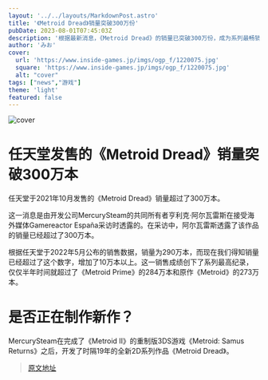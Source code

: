```yaml
---
layout: '../../layouts/MarkdownPost.astro'
title: '《Metroid Dread》销量突破300万份'
pubDate: 2023-08-01T07:45:03Z
description: '根据最新消息，《Metroid Dread》的销量已突破300万份，成为系列最畅销的作品。不过，关于新作的消息暂时没有透露。'
author: 'みお'
cover:
  url: 'https://www.inside-games.jp/imgs/ogp_f/1220075.jpg'
  square: 'https://www.inside-games.jp/imgs/ogp_f/1220075.jpg'
  alt: "cover"
tags: ["news","游戏"]
theme: 'light'
featured: false
---
```


![cover](https://www.inside-games.jp/imgs/ogp_f/1220075.jpg)

# 任天堂发售的《Metroid Dread》销量突破300万本

任天堂于2021年10月发售的《Metroid Dread》销量超过了300万本。

这一消息是由开发公司MercurySteam的共同所有者亨利克·阿尔瓦雷斯在接受海外媒体Gamereactor España采访时透露的。在采访中，阿尔瓦雷斯透露了该作品的销量已经超过了300万本。

根据任天堂于2022年5月公布的销售数据，销量为290万本，而现在我们得知销量已经超过了这个数字，增加了10万本以上。这一销售成绩创下了系列最高纪录，仅仅半年时间就超过了《Metroid Prime》的284万本和原作《Metroid》的273万本。

# 是否正在制作新作？

MercurySteam在完成了《Metroid II》的重制版3DS游戏《Metroid: Samus Returns》之后，开发了时隔19年的全新2D系列作品《Metroid Dread》。

>[原文地址](https://www.inside-games.jp/article/2023/08/01/147569.html)  